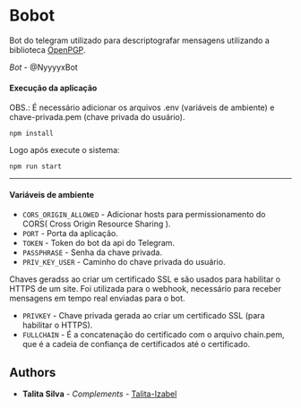 # Bobot

Bot do telegram utilizado para descriptografar mensagens utilizando a biblioteca [OpenPGP](https://www.npmjs.com/package/openpgp).

_Bot_ - @NyyyyxBot

#### Execução da aplicação

OBS.: É necessário adicionar os arquivos .env (variáveis de ambiente) e chave-privada.pem (chave privada do usuário).

```shell
npm install
```

Logo após execute o sistema:

```
npm run start
```

---

#### Variáveis de ambiente

- `CORS_ORIGIN_ALLOWED` - Adicionar hosts para permissionamento do CORS( Cross Origin Resource Sharing ).
- `PORT` - Porta da aplicação.
- `TOKEN` - Token do bot da api do Telegram.
- `PASSPHRASE` - Senha da chave privada.
- `PRIV_KEY_USER` - Caminho do chave privada do usuário.

Chaves geradss ao criar um certificado SSL e são usados para habilitar o HTTPS de um site.
Foi utilizada para o webhook, necessário para receber mensagens em tempo real enviadas para o bot.

- `PRIVKEY` - Chave privada gerada ao criar um certificado SSL (para habilitar o HTTPS).
- `FULLCHAIN` - É a concatenação do certificado com o arquivo chain.pem, que é a cadeia de confiança de certificados até o certificado.

## Authors

- **Talita Silva** - _Complements_ - [Talita-Izabel](https://github.com/Talita-Izabel)
